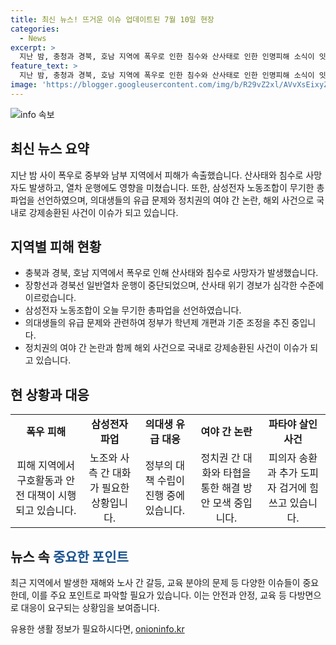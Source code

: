 ```yaml
---
title: 최신 뉴스! 뜨거운 이슈 업데이트된 7월 10일 현장
categories:
  - News
excerpt: >
  지난 밤, 충청과 경북, 호남 지역에 폭우로 인한 침수와 산사태로 인한 인명피해 소식이 잇따랐다. 또한 승강기 침수로 사망사고가 발생했고, 열차 운행도 중단되었다. 삼성전자 노조가 무기한 총파업을 선언하며 파업으로 인한 영향이 우려되며, 정부는 의대생의 유급 판단 시기를 변경하는 방침을 공개했다. 이재명이 연임 도전을 공식화하면서 국민의힘과 민주당에서 공방이 예상되고, 파타야 살인사건의 피의자가 국내로 송환되었다.
feature_text: >
  지난 밤, 충청과 경북, 호남 지역에 폭우로 인한 침수와 산사태로 인한 인명피해 소식이 잇따랐다. 또한 승강기 침수로 사망사고가 발생했고, 열차 운행도 중단되었다. 삼성전자 노조가 무기한 총파업을 선언하며 파업으로 인한 영향이 우려되며, 정부는 의대생의 유급 판단 시기를 변경하는 방침을 공개했다. 이재명이 연임 도전을 공식화하면서 국민의힘과 민주당에서 공방이 예상되고, 파타야 살인사건의 피의자가 국내로 송환되었다.
image: 'https://blogger.googleusercontent.com/img/b/R29vZ2xl/AVvXsEixyZcFfHzMRdzZMjFBmAUKJYCLCGyLL1o632UiGVXcaFdKo_bkvkuCioo0uUKlGfBVcT3P84aROyZIXSBEx3Aw5nCQ3pTgDom1WDC4m8eifvWiAmWEEVb4x6G_l8C0QH225ldMjyaFvpxGEBGNO37VmDTDMHGhJPq73UglMfDca1-0aw/s1600/blogspot.png'
---
```


<p><img src="https://blogger.googleusercontent.com/img/b/R29vZ2xl/AVvXsEixyZcFfHzMRdzZMjFBmAUKJYCLCGyLL1o632UiGVXcaFdKo_bkvkuCioo0uUKlGfBVcT3P84aROyZIXSBEx3Aw5nCQ3pTgDom1WDC4m8eifvWiAmWEEVb4x6G_l8C0QH225ldMjyaFvpxGEBGNO37VmDTDMHGhJPq73UglMfDca1-0aw/s1600/blogspot.png" alt="info 속보" /></p>

<h2 data-ke-size="size26">최신 뉴스 요약</h2>

<p data-ke-size="size16">지난 밤 사이 폭우로 중부와 남부 지역에서 피해가 속출했습니다. 산사태와 침수로 사망자도 발생하고, 열차 운행에도 영향을 미쳤습니다. 또한, 삼성전자 노동조합이 무기한 총파업을 선언하였으며, 의대생들의 유급 문제와 정치권의 여야 간 논란, 해외 사건으로 국내로 강제송환된 사건이 이슈가 되고 있습니다.</p>

<h2 data-ke-size="size26">지역별 피해 현황</h2>

<ul>
    <li>충북과 경북, 호남 지역에서 폭우로 인해 산사태와 침수로 사망자가 발생했습니다.</li>
    <li>장항선과 경북선 일반열차 운행이 중단되었으며, 산사태 위기 경보가 심각한 수준에 이르렀습니다.</li>
    <li>삼성전자 노동조합이 오늘 무기한 총파업을 선언하였습니다.</li>
    <li>의대생들의 유급 문제와 관련하여 정부가 학년제 개편과 기준 조정을 추진 중입니다.</li>
    <li>정치권의 여야 간 논란과 함께 해외 사건으로 국내로 강제송환된 사건이 이슈가 되고 있습니다.</li>
</ul>

<h2 data-ke-size="size26">현 상황과 대응</h2>

<table>
    <tr>
        <td style="text-align: center; height: 17px;"><b>폭우 피해</b></td>
        <td style="text-align: center; height: 17px;"><b>삼성전자 파업</b></td>
        <td style="text-align: center; height: 17px;"><b>의대생 유급 대응</b></td>
        <td style="text-align: center; height: 17px;"><b>여야 간 논란</b></td>
        <td style="text-align: center; height: 17px;"><b>파타야 살인사건</b></td>
    </tr>
    <tr>
        <td style="text-align: center;">피해 지역에서 구호활동과 안전 대책이 시행되고 있습니다.</td>
        <td style="text-align: center;">노조와 사측 간 대화가 필요한 상황입니다.</td>
        <td style="text-align: center;">정부의 대책 수립이 진행 중에 있습니다.</td>
        <td style="text-align: center;">정치권 간 대화와 타협을 통한 해결 방안 모색 중입니다.</td>
        <td style="text-align: center;">피의자 송환과 추가 도피자 검거에 힘쓰고 있습니다.</td>
    </tr>
</table>

<h2 data-ke-size="size26">뉴스 속 <span style="color: #1a5490;">중요한 포인트</span></h2>

<p data-ke-size="size16">최근 지역에서 발생한 재해와 노사 간 갈등, 교육 분야의 문제 등 다양한 이슈들이 중요한데, 이를 주요 포인트로 파악할 필요가 있습니다. 이는 안전과 안정, 교육 등 다방면으로 대응이 요구되는 상황임을 보여줍니다.</p>
유용한 생활 정보가 필요하시다면, <a href="https://onioninfo.kr" rel="dofollow">onioninfo.kr</a>


